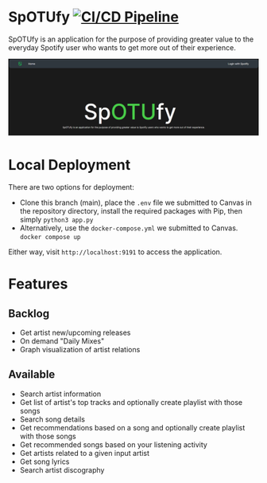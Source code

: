 # SpOTUfy [![CI/CD Pipeline](https://github.com/Ontario-Tech-NITS/final-project-group-1/actions/workflows/pipeline.yml/badge.svg?branch=main)](https://github.com/Ontario-Tech-NITS/final-project-group-1/actions/workflows/pipeline.yml)
SpOTUfy is an application for the purpose of providing greater value to the everyday Spotify user who wants to get more out of their experience. 

![](static/homepage.gif)

# Local Deployment
There are two options for deployment:

- Clone this branch (main), place the `.env` file we submitted to Canvas in the repository directory, install the required packages with Pip, then simply `python3 app.py`
- Alternatively, use the `docker-compose.yml` we submitted to Canvas. `docker compose up`

Either way, visit `http://localhost:9191` to access the application.

# Features 
## Backlog
- Get artist new/upcoming releases
- On demand "Daily Mixes"
- Graph visualization of artist relations

## Available
- Search artist information
- Get list of artist's top tracks and optionally create playlist with those songs
- Search song details
- Get recommendations based on a song and optionally create playlist with those songs
- Get recommended songs based on your listening activity
- Get artists related to a given input artist
- Get song lyrics
- Search artist discography



